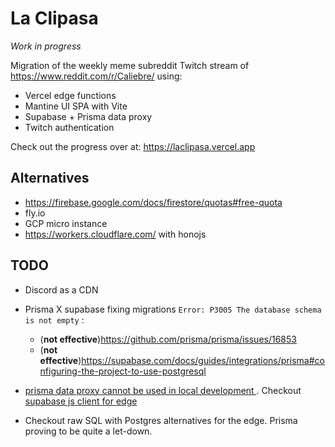 # La Clipasa

*Work in progress*

Migration of the weekly meme subreddit Twitch stream of https://www.reddit.com/r/Caliebre/
using:
- Vercel edge functions
- Mantine UI SPA with Vite
- Supabase + Prisma data proxy
- Twitch authentication

Check out the progress over at: https://laclipasa.vercel.app

## Alternatives

- https://firebase.google.com/docs/firestore/quotas#free-quota
- fly.io
- GCP micro instance
- https://workers.cloudflare.com/ with honojs

## TODO

- Discord as a CDN

- Prisma X supabase fixing migrations `Error: P3005 The database schema is not empty` :
  - (**not effective**)https://github.com/prisma/prisma/issues/16853
  - (**not effective**)https://supabase.com/docs/guides/integrations/prisma#configuring-the-project-to-use-postgresql


- [prisma data proxy cannot be used in local development
  ](https://github.com/prisma/prisma/issues/14398).
Checkout [supabase js client for
edge](https://github.com/supabase/supabase/discussions/6321)
- Checkout raw SQL with Postgres alternatives for the edge. Prisma proving to be quite a
  let-down.




